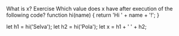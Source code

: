 What is x?
Exercise
Which value does x have after execution of the following code?
function hi(name) {
  return 'Hi ' + name + '!';
}

let h1 = hi('Selva');
let h2 = hi('Pola');
let x = h1 + ' ' + h2;